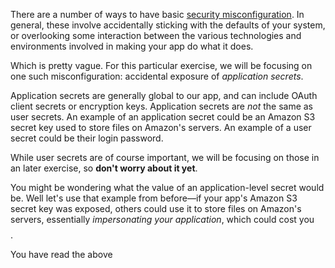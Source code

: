 There are a number of ways to have basic [security misconfiguration](https://www.owasp.org/index.php/Top_10_2013-A5-Security_Misconfiguration). In general, these involve accidentally sticking with the defaults of your system, or overlooking some interaction between the various technologies and environments involved in making your app do what it does.

Which is pretty vague. For this particular exercise, we will be focusing on one such misconfiguration: accidental exposure of *application secrets*.

Application secrets are generally global to our app, and can include OAuth client secrets or encryption keys. Application secrets are *not* the same as user secrets. An example of an application secret could be an Amazon S3 secret key used to store files on Amazon's servers. An example of a user secret could be their login password.

While user secrets are of course important, we will be focusing on those in an later exercise, so **don't worry about it yet**.

You might be wondering what the value of an application-level secret would be. Well let's use that example from before—if your app's Amazon S3 secret key was exposed, others could use it to store files on Amazon's servers, essentially *impersonating your application*, which could cost you $$$$.

<guide>
You have read the above
</guide>